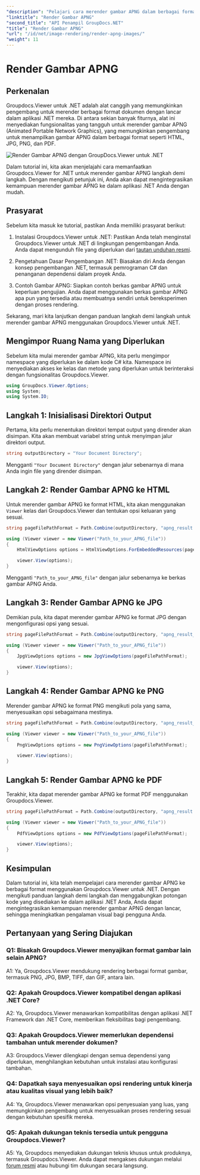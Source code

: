 ```yaml
---
"description": "Pelajari cara merender gambar APNG dalam berbagai format menggunakan Groupdocs.Viewer untuk .NET. Panduan langkah demi langkah dengan contoh kode disertakan."
"linktitle": "Render Gambar APNG"
"second_title": "API Penampil GroupDocs.NET"
"title": "Render Gambar APNG"
"url": "/id/net/image-rendering/render-apng-images/"
"weight": 11
---
```


# Render Gambar APNG

## Perkenalan
Groupdocs.Viewer untuk .NET adalah alat canggih yang memungkinkan pengembang untuk merender berbagai format dokumen dengan lancar dalam aplikasi .NET mereka. Di antara sekian banyak fiturnya, alat ini menyediakan fungsionalitas yang tangguh untuk merender gambar APNG (Animated Portable Network Graphics), yang memungkinkan pengembang untuk menampilkan gambar APNG dalam berbagai format seperti HTML, JPG, PNG, dan PDF.

![Render Gambar APNG dengan GroupDocs.Viewer untuk .NET](/viewer/image-rendering/render-apng-images.png)

Dalam tutorial ini, kita akan menjelajahi cara memanfaatkan Groupdocs.Viewer for .NET untuk merender gambar APNG langkah demi langkah. Dengan mengikuti petunjuk ini, Anda akan dapat mengintegrasikan kemampuan merender gambar APNG ke dalam aplikasi .NET Anda dengan mudah.

## Prasyarat

Sebelum kita masuk ke tutorial, pastikan Anda memiliki prasyarat berikut:

1. Instalasi Groupdocs.Viewer untuk .NET: Pastikan Anda telah menginstal Groupdocs.Viewer untuk .NET di lingkungan pengembangan Anda. Anda dapat mengunduh file yang diperlukan dari [tautan unduhan resmi](https://releases.groupdocs.com/viewer/net/).

2. Pengetahuan Dasar Pengembangan .NET: Biasakan diri Anda dengan konsep pengembangan .NET, termasuk pemrograman C# dan penanganan dependensi dalam proyek Anda.

3. Contoh Gambar APNG: Siapkan contoh berkas gambar APNG untuk keperluan pengujian. Anda dapat menggunakan berkas gambar APNG apa pun yang tersedia atau membuatnya sendiri untuk bereksperimen dengan proses rendering.

Sekarang, mari kita lanjutkan dengan panduan langkah demi langkah untuk merender gambar APNG menggunakan Groupdocs.Viewer untuk .NET.

## Mengimpor Ruang Nama yang Diperlukan

Sebelum kita mulai merender gambar APNG, kita perlu mengimpor namespace yang diperlukan ke dalam kode C# kita. Namespace ini menyediakan akses ke kelas dan metode yang diperlukan untuk berinteraksi dengan fungsionalitas Groupdocs.Viewer.

```csharp
using GroupDocs.Viewer.Options;
using System;
using System.IO;
```

## Langkah 1: Inisialisasi Direktori Output

Pertama, kita perlu menentukan direktori tempat output yang dirender akan disimpan. Kita akan membuat variabel string untuk menyimpan jalur direktori output.

```csharp
string outputDirectory = "Your Document Directory";
```

Mengganti `"Your Document Directory"` dengan jalur sebenarnya di mana Anda ingin file yang dirender disimpan.

## Langkah 2: Render Gambar APNG ke HTML

Untuk merender gambar APNG ke format HTML, kita akan menggunakan `Viewer` kelas dari Groupdocs.Viewer dan tentukan opsi keluaran yang sesuai.

```csharp
string pageFilePathFormat = Path.Combine(outputDirectory, "apng_result.html");

using (Viewer viewer = new Viewer("Path_to_your_APNG_file"))
{
    HtmlViewOptions options = HtmlViewOptions.ForEmbeddedResources(pageFilePathFormat);

    viewer.View(options);
}
```

Mengganti `"Path_to_your_APNG_file"` dengan jalur sebenarnya ke berkas gambar APNG Anda.

## Langkah 3: Render Gambar APNG ke JPG

Demikian pula, kita dapat merender gambar APNG ke format JPG dengan mengonfigurasi opsi yang sesuai.

```csharp
string pageFilePathFormat = Path.Combine(outputDirectory, "apng_result_{0}.jpg");

using (Viewer viewer = new Viewer("Path_to_your_APNG_file"))
{
    JpgViewOptions options = new JpgViewOptions(pageFilePathFormat);

    viewer.View(options);
}
```

## Langkah 4: Render Gambar APNG ke PNG

Merender gambar APNG ke format PNG mengikuti pola yang sama, menyesuaikan opsi sebagaimana mestinya.

```csharp
string pageFilePathFormat = Path.Combine(outputDirectory, "apng_result_{0}.png");

using (Viewer viewer = new Viewer("Path_to_your_APNG_file"))
{
    PngViewOptions options = new PngViewOptions(pageFilePathFormat);

    viewer.View(options);
}
```

## Langkah 5: Render Gambar APNG ke PDF

Terakhir, kita dapat merender gambar APNG ke format PDF menggunakan Groupdocs.Viewer.

```csharp
string pageFilePathFormat = Path.Combine(outputDirectory, "apng_result.pdf");

using (Viewer viewer = new Viewer("Path_to_your_APNG_file"))
{
    PdfViewOptions options = new PdfViewOptions(pageFilePathFormat);

    viewer.View(options);
}
```

## Kesimpulan

Dalam tutorial ini, kita telah mempelajari cara merender gambar APNG ke berbagai format menggunakan Groupdocs.Viewer untuk .NET. Dengan mengikuti panduan langkah demi langkah dan menggabungkan potongan kode yang disediakan ke dalam aplikasi .NET Anda, Anda dapat mengintegrasikan kemampuan merender gambar APNG dengan lancar, sehingga meningkatkan pengalaman visual bagi pengguna Anda.

## Pertanyaan yang Sering Diajukan

### Q1: Bisakah Groupdocs.Viewer menyajikan format gambar lain selain APNG?

A1: Ya, Groupdocs.Viewer mendukung rendering berbagai format gambar, termasuk PNG, JPG, BMP, TIFF, dan GIF, antara lain.

### Q2: Apakah Groupdocs.Viewer kompatibel dengan aplikasi .NET Core?

A2: Ya, Groupdocs.Viewer menawarkan kompatibilitas dengan aplikasi .NET Framework dan .NET Core, memberikan fleksibilitas bagi pengembang.

### Q3: Apakah Groupdocs.Viewer memerlukan dependensi tambahan untuk merender dokumen?

A3: Groupdocs.Viewer dilengkapi dengan semua dependensi yang diperlukan, menghilangkan kebutuhan untuk instalasi atau konfigurasi tambahan.

### Q4: Dapatkah saya menyesuaikan opsi rendering untuk kinerja atau kualitas visual yang lebih baik?

A4: Ya, Groupdocs.Viewer menawarkan opsi penyesuaian yang luas, yang memungkinkan pengembang untuk menyesuaikan proses rendering sesuai dengan kebutuhan spesifik mereka.

### Q5: Apakah dukungan teknis tersedia untuk pengguna Groupdocs.Viewer?

A5: Ya, Groupdocs menyediakan dukungan teknis khusus untuk produknya, termasuk Groupdocs.Viewer. Anda dapat mengakses dukungan melalui [forum resmi](https://forum.groupdocs.com/c/viewer/9) atau hubungi tim dukungan secara langsung.